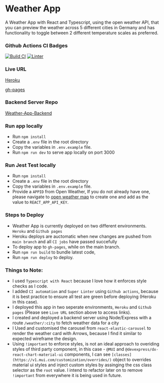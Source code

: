 # Weather App

A Weather App with React and Typescript, using the open weather API, that you can preview the weather across 5 different cities in Germany and has functionality to toggle between 2 different temperature scales as preferred.

### Github Actions CI Badges

[![Build CI](https://github.com/chokonaira/weather-app/actions/workflows/build.yml/badge.svg)](https://github.com/chokonaira/weather-app/actions/workflows/build.yml) [![Linter](https://github.com/chokonaira/weather-app/actions/workflows/linter.yml/badge.svg)](https://github.com/chokonaira/weather-app/actions/workflows/linter.yml)

### Live URL

[Heroku](https://pay-weather.herokuapp.com/)

[gh-pages](https://chokonaira.github.io/weather-app/)

### Backend Server Repo
[Weather-App-Backend](https://github.com/chokonaira/weather-app-backend)

### Run app locally
- Run `npm install`
- Create a `.env` file in the root directory
- Copy the variables in `.env.example` file.
- Run `npm run dev` to serve app locally on port 3000

### Run Jest Test locally
- Run `npm install`
- Create a `.env` file in the root directory
- Copy the variables in `.env.example` file. 
- Provide a `APPID` from Open Weather, If you do not already have one, please navigate to [open weather map](http://api.openweathermap.org) to create one and add as the value to `REACT_APP_API_KEY`. 

### Steps to Deploy
- Weather App is currently deployed on two different environments. `Heroku` and `Github pages`
- Heroku deploys are auctomatic when new changes are pushed from `main branch` and all `CI jobs` have passed succefully
- To deploy app to `gh-pages`, while on the main branch. 
- Run `npm run build` to bundle latest code, 
- Run `npm run deploy` to deploy. 

### Things to Note:
- I used `Typescript with React` because I love how it enforces style checks as I code.
- I added `CI automation` and `Super Linter` using `Github actions`, because it is best practice to ensure all test are green before deploying (Heroku in this case).
- I deployed this app in two seperate environments, `Heroku` and `Github pages` (Please see `Live URL` section above to access links).
- I created and deployed a backend server using Node/Express with a route `/weather/:city` to fetch weather data for a city
- I Used and customised the carousel from `react-elastic-carousel` to render the weather card with Arrows, because I find it similar to expected wireframe the design.
- Using `!important` to enforce styles, is not an ideal approach to overiding styles of third party component, in this case - `@MUI` and `@devexpress/dx-react-chart-material-ui` components, I can see `[classes](https://v1.mui.com/customization/overrides/)` object to overrides material ui styles and inject custom styles by assinging the css class selector as the `root` value. I intend to refactor later on to remove `!important` from everywhere it is being used in future.
